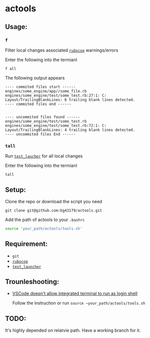 # actools

## Usage:
### `f`
Filter local changes associated [`rubocop`](https://docs.rubocop.org/en/stable/) warnings/errors <br/>

Enter the following into the termianl
```
f all
```

The following output appears
```
---- commited files start ------
engines/some_engine/app//some_file.rb
engines/some_engine/test/some_test.rb:27:1: C: Layout/TrailingBlankLines: 6 trailing blank lines detected.
---- commited files end ------


---- uncommited files found ------
engines/some_engine/test/some_test.rb
engines/some_engine/test/some_test.rb:72:1: C: Layout/TrailingBlankLines: 4 trailing blank lines detected.
---- uncommited files End ------
```

### `tall`

Run [`test_laucher`](https://github.com/petekinnecom/test_launcher) for all local changes <br/>

Enter the following into the termianl
```
tall
```


## Setup:
Clone the repo or download the script you need

```
git clone git@github.com:bg43179/actools.git
```

Add the path of actools to your `.bashrc`
```bash
source 'your_path/actools/tools.sh'
```

## Requirement:
  - `git`
  - [`rubocop`](https://docs.rubocop.org/en/stable/)
  - [`test_launcher`](https://github.com/petekinnecom/test_launcher)

## Trounleshooting:
  - [VSCode doesn't allow integrated terminal to run as login shell](https://github.com/microsoft/vscode/issues/7263)

    Follow the instruction or run `source ~your_path/actools/tools.sh`


## TODO:
  It's highly depended on relatvie path. Have a working branch for it.